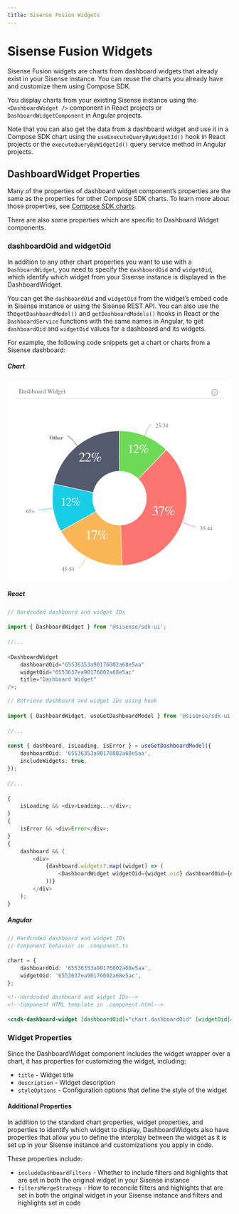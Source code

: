 ```yaml
---
title: Sisense Fusion Widgets
---
```


# Sisense Fusion Widgets

Sisense Fusion widgets are charts from dashboard widgets that already exist in your Sisense instance. You can reuse the charts you already have and customize them using Compose SDK.

You display charts from your existing Sisense instance using the `<DashboardWidget />` component in React projects or `DashboardWidgetComponent` in Angular projects.

Note that you can also get the data from a dashboard widget and use it in a Compose SDK chart using the `useExecuteQueryByWidgetId()` hook in React projects or the `executeQueryByWidgetId()` query service method in Angular projects.

## DashboardWidget Properties

Many of the properties of dashboard widget component’s properties are the same as the properties for other Compose SDK charts. To learn more about those properties, see [Compose SDK charts](./composeSdkCharts.md).

There are also some properties which are specific to Dashboard Widget components.

### dashboardOid and widgetOid

In addition to any other chart properties you want to use with a `DashboardWidget`, you need to specify the `dashboardOid` and `widgetOid`, which identify which widget from your Sisense instance is displayed in the DashboardWidget.

You can get the `dashboardOid` and `widgetOid` from the widget’s embed code in Sisense instance or using the Sisense REST API. You can also use the the`getDashboardModel()` and `getDashboardModels()` hooks in React or the `DashboardService` functions with the same names in Angular, to get `dashboardOid` and `widgetOid` values for a dashboard and its widgets.

For example, the following code snippets get a chart or charts from a Sisense dashboard:

##### Chart

![Widget chart](../../img/chart-guides/dashboard-widget.png 'Widget chart')

##### React

```ts
// Hardcoded dashboard and widget IDs

import { DashboardWidget } from '@sisense/sdk-ui';

//...

<DashboardWidget
    dashboardOid="65536353a90176002a68e5aa"
    widgetOid="6553637ea90176002a68e5ac"
    title="Dashboard Widget"
/>;
```

```ts
// Retrieve dashboard and widget IDs using hook

import { DashboardWidget, useGetDashboardModel } from '@sisense/sdk-ui';

//...

const { dashboard, isLoading, isError } = useGetDashboardModel({
    dashboardOid: '65536353a90176002a68e5aa',
    includeWidgets: true,
});

//...

{
    isLoading && <div>Loading...</div>;
}
{
    isError && <div>Error</div>;
}
{
    dashboard && (
        <div>
            {dashboard.widgets?.map((widget) => (
                <DashboardWidget widgetOid={widget.oid} dashboardOid={dashboard.oid} title={widget.title} />
            ))}
        </div>
    );
}
```

##### Angular

```ts
// Hardcoded dashboard and widget IDs
// Component behavior in .component.ts

chart = {
    dashboardOid: '65536353a90176002a68e5aa',
    widgetOid: '6553637ea90176002a68e5ac',
};
```

```html
<!--Hardcoded dashboard and widget IDs-->
<!--Component HTML template in .component.html-->

<csdk-dashboard-widget [dashboardOid]="chart.dashboardOid" [widgetOid]="chart.widgetOid" />
```

### Widget Properties

Since the DashboardWidget component includes the widget wrapper over a chart, it has properties for customizing the widget, including:

-   `title` - Widget title
-   `description` - Widget description
-   `styleOptions` - Configuration options that define the style of the widget

#### Additional Properties

In addition to the standard chart properties, widget properties, and properties to identify which widget to display, DashboardWidgets also have properties that allow you to define the interplay between the widget as it is set up in your Sisense instance and customizations you apply in code.

These properties include:

-   `includeDashboardFilters` - Whether to include filters and highlights that are set in both the original widget in your Sisense instance
-   `filtersMergeStrategy` - How to reconcile filters and highlights that are set in both the original widget in your Sisense instance and filters and highlights set in code
